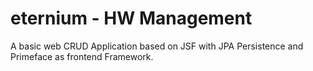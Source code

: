 eternium - HW Management
========

A basic web CRUD Application based on JSF with JPA Persistence and Primeface as frontend Framework.


